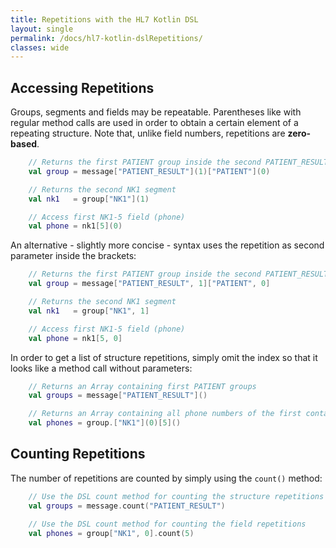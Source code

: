 ```yaml
---
title: Repetitions with the HL7 Kotlin DSL
layout: single
permalink: /docs/hl7-kotlin-dslRepetitions/
classes: wide 
---
```



## Accessing Repetitions

Groups, segments and fields may be repeatable. Parentheses like with regular method calls are used in order to obtain a
certain element of a repeating structure. Note that, unlike field numbers, repetitions are **zero-based**.

```kotlin
    // Returns the first PATIENT group inside the second PATIENT_RESULT group
    val group = message["PATIENT_RESULT"](1)["PATIENT"](0)

    // Returns the second NK1 segment
    val nk1   = group["NK1"](1)

    // Access first NK1-5 field (phone)
    val phone = nk1[5](0)
```

An alternative - slightly more concise - syntax uses the repetition as second parameter inside the brackets:

```kotlin
    // Returns the first PATIENT group inside the second PATIENT_RESULT group
    val group = message["PATIENT_RESULT", 1]["PATIENT", 0]

    // Returns the second NK1 segment
    val nk1   = group["NK1", 1]

    // Access first NK1-5 field (phone)
    val phone = nk1[5, 0]
```


In order to get a list of structure repetitions, simply omit the index so that it looks like a method call without parameters:

```kotlin
    // Returns an Array containing first PATIENT groups
    val groups = message["PATIENT_RESULT"]()

    // Returns an Array containing all phone numbers of the first contact
    val phones = group.["NK1"](0)[5]()
```

## Counting Repetitions

The number of repetitions are counted by simply using the `count()` method:

```kotlin
    // Use the DSL count method for counting the structure repetitions
    val groups = message.count("PATIENT_RESULT")

    // Use the DSL count method for counting the field repetitions
    val phones = group["NK1", 0].count(5)
```

